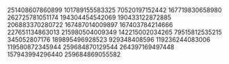 251408607860899
101789155583325
70520197152442
167719830658980
262725781051174
194304454542069
190433122872885
206883370280722
167487014009897
167403784214666
227651134863013
215980504009349
142215002034265
79515812535215
345052807176
189895496928523
929348408596
119236244083006
119580872345944
259684870129544
264397169497448
157943994296440
259684869055582
